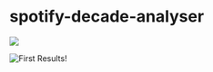 # spotify-decade-analyser

![](https://monzo.com/static/images/blog/2017-03-31-designers-inspiration/designers-inspiration-beemo.gif)


![First Results!](/spotify-decade-analyser/results/danceability60.png)

